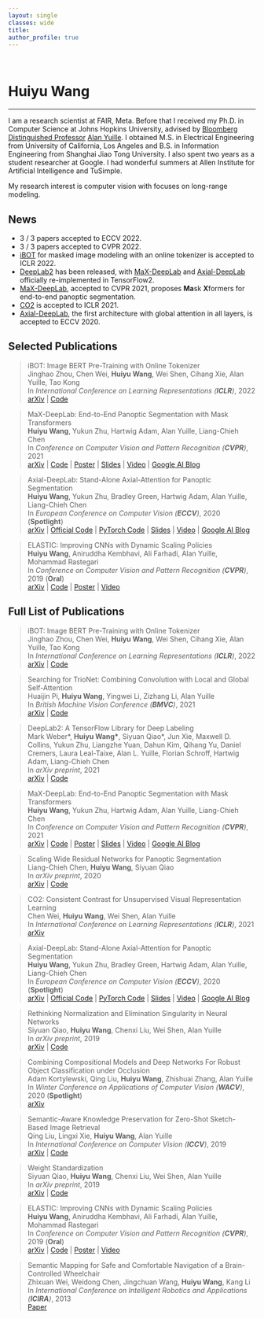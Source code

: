 ```yaml
---
layout: single
classes: wide
title:
author_profile: true
---
```


&nbsp;
# Huiyu Wang
---

I am a research scientist at FAIR, Meta. Before that I received my Ph.D. in Computer Science at Johns Hopkins University, advised by [Bloomberg Distinguished Professor](https://en.wikipedia.org/wiki/Bloomberg_Distinguished_Professorships) [Alan Yuille](https://cs.jhu.edu/~ayuille/). I obtained M.S. in Electrical Engineering from University of California, Los Angeles and B.S. in Information Engineering from Shanghai Jiao Tong University. I also spent two years as a student researcher at Google. I had wonderful summers at Allen Institute for Artificial Intelligence and TuSimple.

My research interest is computer vision with focuses on long-range modeling.

## News

- 3 / 3 papers accepted to ECCV 2022.
- 3 / 3 papers accepted to CVPR 2022.
- [iBOT](https://arxiv.org/abs/2111.07832) for masked image modeling with an online tokenizer is accepted to ICLR 2022.
- [DeepLab2](https://github.com/google-research/deeplab2) has been released, with [MaX-DeepLab](https://github.com/google-research/deeplab2/blob/main/g3doc/projects/max_deeplab.md) and [Axial-DeepLab](https://github.com/google-research/deeplab2/blob/main/g3doc/projects/axial_deeplab.md) officially re-implemented in TensorFlow2.
- [MaX-DeepLab](https://arxiv.org/abs/2012.00759), accepted to CVPR 2021, proposes **Ma**sk **X**formers for end-to-end panoptic segmentation.
- [CO2](https://arxiv.org/abs/2010.02217) is accepted to ICLR 2021.
- [Axial-DeepLab](https://arxiv.org/abs/2003.07853), the first architecture with global attention in all layers, is accepted to ECCV 2020.

## Selected Publications

> iBOT: Image BERT Pre-Training with Online Tokenizer  
> Jinghao Zhou, Chen Wei, **Huiyu Wang**, Wei Shen, Cihang Xie, Alan Yuille, Tao Kong  
> In *International Conference on Learning Representations (**ICLR**)*, 2022  
> [arXiv](https://arxiv.org/abs/2111.07832) | [Code](https://github.com/bytedance/ibot)

> MaX-DeepLab: End-to-End Panoptic Segmentation with Mask Transformers  
> **Huiyu Wang**, Yukun Zhu, Hartwig Adam, Alan Yuille, Liang-Chieh Chen  
> In *Conference on Computer Vision and Pattern Recognition (**CVPR**)*, 2021  
> [arXiv](https://arxiv.org/abs/2012.00759) | [Code](https://github.com/google-research/deeplab2/blob/main/g3doc/projects/max_deeplab.md) | [Poster](https://csrhddlam.github.io/MaXDeeplabPoster.pdf) | [Slides](https://csrhddlam.github.io/MaXDeepLabSlides.pdf) | [Video](https://www.youtube.com/watch?v=ir0Avw92Jv0) | [Google AI Blog](https://ai.googleblog.com/2021/04/max-deeplab-dual-path-transformers-for.html)

> Axial-DeepLab: Stand-Alone Axial-Attention for Panoptic Segmentation  
> **Huiyu Wang**, Yukun Zhu, Bradley Green, Hartwig Adam, Alan Yuille, Liang-Chieh Chen  
> In *European Conference on Computer Vision (**ECCV**)*, 2020 (**Spotlight**)  
> [arXiv](https://arxiv.org/abs/2003.07853) | [Official Code](https://github.com/google-research/deeplab2/blob/main/g3doc/projects/axial_deeplab.md) | [PyTorch Code](https://github.com/csrhddlam/axial-deeplab) | [Slides](https://csrhddlam.github.io/AxialDeepLab.pdf) | [Video](https://youtu.be/-iAXF-vibdE) | [Google AI Blog](https://ai.googleblog.com/2020/08/axial-deeplab-long-range-modeling-in.html)

> ELASTIC: Improving CNNs with Dynamic Scaling Policies  
> **Huiyu Wang**, Aniruddha Kembhavi, Ali Farhadi, Alan Yuille, Mohammad Rastegari  
> In *Conference on Computer Vision and Pattern Recognition (**CVPR**)*, 2019 (**Oral**)  
> [arXiv](https://arxiv.org/abs/1812.05262) | [Code](https://github.com/allenai/elastic) | [Poster](http://www.cs.jhu.edu/~hwang157/Elastic_Poster.pdf) | [Video](https://www.youtube.com/watch?v=gnREux6Zwjg&t=4310s)

## Full List of Publications

> iBOT: Image BERT Pre-Training with Online Tokenizer  
> Jinghao Zhou, Chen Wei, **Huiyu Wang**, Wei Shen, Cihang Xie, Alan Yuille, Tao Kong  
> In *International Conference on Learning Representations (**ICLR**)*, 2022  
> [arXiv](https://arxiv.org/abs/2111.07832) | [Code](https://github.com/bytedance/ibot)

> Searching for TrioNet: Combining Convolution with Local and Global Self-Attention  
> Huaijin Pi, **Huiyu Wang**, Yingwei Li, Zizhang Li, Alan Yuille  
> In *British Machine Vision Conference (**BMVC**)*, 2021  
> [arXiv](https://arxiv.org/abs/2111.07547) | [Code](https://github.com/phj128/TrioNet)

> DeepLab2: A TensorFlow Library for Deep Labeling  
> Mark Weber\*, **Huiyu Wang\***, Siyuan Qiao\*, Jun Xie, Maxwell D. Collins, Yukun Zhu, Liangzhe Yuan, Dahun Kim, Qihang Yu, Daniel Cremers, Laura Leal-Taixe, Alan L. Yuille, Florian Schroff, Hartwig Adam, Liang-Chieh Chen  
> In *arXiv preprint*, 2021  
> [arXiv](https://arxiv.org/abs/2106.09748) | [Code](https://github.com/google-research/deeplab2)

> MaX-DeepLab: End-to-End Panoptic Segmentation with Mask Transformers  
> **Huiyu Wang**, Yukun Zhu, Hartwig Adam, Alan Yuille, Liang-Chieh Chen  
> In *Conference on Computer Vision and Pattern Recognition (**CVPR**)*, 2021  
> [arXiv](https://arxiv.org/abs/2012.00759) | [Code](https://github.com/google-research/deeplab2/blob/main/g3doc/projects/max_deeplab.md) | [Poster](https://csrhddlam.github.io/MaXDeeplabPoster.pdf) | [Slides](https://csrhddlam.github.io/MaXDeepLabSlides.pdf) | [Video](https://www.youtube.com/watch?v=ir0Avw92Jv0) | [Google AI Blog](https://ai.googleblog.com/2021/04/max-deeplab-dual-path-transformers-for.html)

> Scaling Wide Residual Networks for Panoptic Segmentation  
> Liang-Chieh Chen, **Huiyu Wang**, Siyuan Qiao  
> In *arXiv preprint*, 2020  
> [arXiv](https://arxiv.org/abs/2011.11675) | [Code](https://github.com/google-research/deeplab2)

> CO2: Consistent Contrast for Unsupervised Visual Representation Learning  
> Chen Wei, **Huiyu Wang**, Wei Shen, Alan Yuille  
> In *International Conference on Learning Representations (**ICLR**)*, 2021  
> [arXiv](https://arxiv.org/abs/2010.02217)

> Axial-DeepLab: Stand-Alone Axial-Attention for Panoptic Segmentation  
> **Huiyu Wang**, Yukun Zhu, Bradley Green, Hartwig Adam, Alan Yuille, Liang-Chieh Chen  
> In *European Conference on Computer Vision (**ECCV**)*, 2020 (**Spotlight**)  
> [arXiv](https://arxiv.org/abs/2003.07853) | [Official Code](https://github.com/google-research/deeplab2/blob/main/g3doc/projects/axial_deeplab.md) | [PyTorch Code](https://github.com/csrhddlam/axial-deeplab) | [Slides](https://csrhddlam.github.io/AxialDeepLab.pdf) | [Video](https://youtu.be/-iAXF-vibdE) | [Google AI Blog](https://ai.googleblog.com/2020/08/axial-deeplab-long-range-modeling-in.html)

> Rethinking Normalization and Elimination Singularity in Neural Networks  
> Siyuan Qiao, **Huiyu Wang**, Chenxi Liu, Wei Shen, Alan Yuille  
> In *arXiv preprint*, 2019  
> [arXiv](https://arxiv.org/abs/1911.09738) | [Code](https://github.com/joe-siyuan-qiao/Batch-Channel-Normalization)

> Combining Compositional Models and Deep Networks For Robust Object Classification under Occlusion  
> Adam Kortylewski, Qing Liu, **Huiyu Wang**, Zhishuai Zhang, Alan Yuille  
> In *Winter Conference on Applications of Computer Vision (**WACV**)*, 2020 (**Spotlight**)  
> [arXiv](https://arxiv.org/abs/1905.11826)

> Semantic-Aware Knowledge Preservation for Zero-Shot Sketch-Based Image Retrieval  
> Qing Liu, Lingxi Xie, **Huiyu Wang**, Alan Yuille  
> In *International Conference on Computer Vision (**ICCV**)*, 2019  
> [arXiv](https://arxiv.org/abs/1904.03208) | [Code](https://github.com/qliu24/SAKE)

> Weight Standardization  
> Siyuan Qiao, **Huiyu Wang**, Chenxi Liu, Wei Shen, Alan Yuille  
> In *arXiv preprint*, 2019  
> [arXiv](https://arxiv.org/abs/1903.10520) | [Code](https://github.com/joe-siyuan-qiao/WeightStandardization)

> ELASTIC: Improving CNNs with Dynamic Scaling Policies  
> **Huiyu Wang**, Aniruddha Kembhavi, Ali Farhadi, Alan Yuille, Mohammad Rastegari  
> In *Conference on Computer Vision and Pattern Recognition (**CVPR**)*, 2019 (**Oral**)  
> [arXiv](https://arxiv.org/abs/1812.05262) | [Code](https://github.com/allenai/elastic) | [Poster](http://www.cs.jhu.edu/~hwang157/Elastic_Poster.pdf) | [Video](https://www.youtube.com/watch?v=gnREux6Zwjg&t=4310s)

> Semantic Mapping for Safe and Comfortable Navigation of a Brain-Controlled Wheelchair  
> Zhixuan Wei, Weidong Chen, Jingchuan Wang, **Huiyu Wang**, Kang Li  
> In *International Conference on Intelligent Robotics and Applications (**ICIRA**)*, 2013  
> [Paper](https://link.springer.com/chapter/10.1007/978-3-642-40852-6_32)
